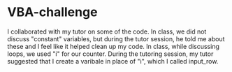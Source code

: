 # VBA-challenge
I collaborated with my tutor on some of the code. In class, we did not discuss "constant" variables, but during the tutor session, he told me about these and I feel like it helped clean up my code.
In class, while discussing loops, we used "i" for our counter. During the tutoring session, my tutor suggested that I create a varibale in place of "i", which I called input_row.
